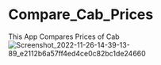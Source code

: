 # Compare_Cab_Prices
This App Compares Prices of Cab
![Screenshot_2022-11-26-14-39-13-89_e2112b6a57ff4ed4ce0c82bc1de24660](https://user-images.githubusercontent.com/88485343/204088730-3ab18efd-b1ee-4efb-a11c-374954367d39.jpg)
